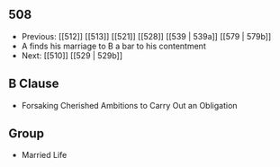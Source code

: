## 508
- Previous: [[512]] [[513]] [[521]] [[528]] [[539 | 539a]] [[579 | 579b]] 
- A finds his marriage to B a bar to his contentment
- Next: [[510]] [[529 | 529b]] 

## B Clause
- Forsaking Cherished Ambitions to Carry Out an Obligation

## Group
- Married Life

